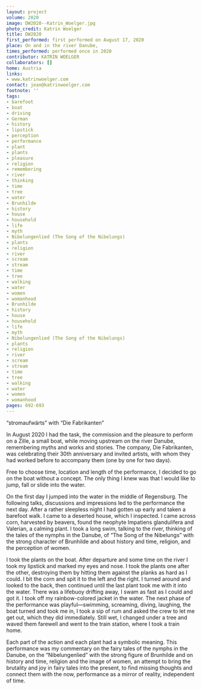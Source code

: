 ```yaml
---
layout: project
volume: 2020
image: DW2020--Katrin_Woelger.jpg
photo_credit: Katrin Woelger
title: DW2020
first_performed: first performed on August 17, 2020
place: On and in the river Danube,
times_performed: performed once in 2020
contributor: KATRIN WOELGER
collaborators: []
home: Austria
links:
- www.katrinwoelger.com
contact: jean@katrinwoelger.com
footnote: ''
tags:
- barefoot
- boat
- driving
- German
- history
- lipstick
- perception
- performance
- plant
- plants
- pleasure
- religion
- remembering
- river
- thinking
- time
- tree
- water
- Brunhilde
- history
- house
- household
- life
- myth
- Nibelungenlied (The Song of the Nibelungs)
- plants
- religion
- river
- scream
- stream
- time
- tree
- walking
- water
- women
- womanhood
- Brunhilde
- history
- house
- household
- life
- myth
- Nibelungenlied (The Song of the Nibelungs)
- plants
- religion
- river
- scream
- stream
- time
- tree
- walking
- water
- women
- womanhood
pages: 692-693
---
```


“stromaufwärts” with “Die Fabrikanten”

 

In August 2020 I had the task, the commission and the pleasure to perform on a Zille, a small boat, while moving upstream on the river Danube, remembering myths and works and stories. The company, Die Fabrikanten, was celebrating their 30th anniversary and invited artists, with whom they had worked before to accompany them (one by one for two days).

 

Free to choose time, location and length of the performance, I decided to go on the boat without a concept. The only thing I knew was that I would like to jump, fall or slide into the water.

On the first day I jumped into the water in the middle of Regensburg. The following talks, discussions and impressions led to the performance the next day. After a rather sleepless night I had gotten up early and taken a barefoot walk. I came to a deserted house, which I inspected. I came across corn, harvested by beavers, found the neophyte <span class="ITALIC">Impatiens glandulifera</span> and Valerian, a calming plant. I took a long swim, talking to the river, thinking of the tales of the nymphs in the Danube, of “The Song of the Nibelungs” with the strong character of Brunhilde and about history and time, religion, and the perception of women.

I took the plants on the boat. After departure and some time on the river I took my lipstick and marked my eyes and nose. I took the plants one after the other, destroying them by hitting them against the planks as hard as I could. I bit the corn and spit it to the left and the right. I turned around and looked to the back, then continued until the last plant took me with it into the water. There was a lifebuoy drifting away, I swam as fast as I could and got it. I took off my rainbow-colored jacket in the water. The next phase of the performance was playful—swimming, screaming, diving, laughing, the boat turned and took me in, I took a sip of rum and asked the crew to let me get out, which they did immediately. Still wet, I changed under a tree and waved them farewell and went to the train station, where I took a train home.

Each part of the action and each plant had a symbolic meaning. This performance was my commentary on the fairy tales of the nymphs in the Danube, on the “Nibelungenlied” with the strong figure of Brunhilde and on history and time, religion and the image of women, an attempt to bring the brutality and joy in fairy tales into the present, to find missing thoughts and connect them with the now, performance as a mirror of reality, independent of time.
